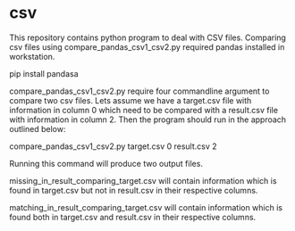 # csv
This repository contains python program to deal with CSV files. 
Comparing csv files using compare_pandas_csv1_csv2.py required pandas installed in workstation.

pip install pandasa

compare_pandas_csv1_csv2.py require four commandline argument to compare two csv files.
Lets assume we have a target.csv file with information in column 0 which need to be compared with a result.csv file with information in column 2.
Then the program should run in the approach outlined below:

 compare_pandas_csv1_csv2.py target.csv 0 result.csv 2

Running this command will produce two output files.

missing_in_result_comparing_target.csv will contain information which is found in target.csv but not in result.csv in their respective columns.

matching_in_result_comparing_target.csv will contain information which is found both in target.csv and result.csv in their respective columns.




